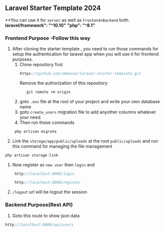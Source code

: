 ## Laravel Starter Template 2024
**You can use it for `server` as well as `Frontend+Backend` both.
**laravel/framework": "^10.10"**
**"php": "^8.1"**
### Frontend Purpose -Follow this way
1. After cloning the starter template , you need to run those commands for setup the authentication for laravel app when you will use it for frontend purposes.
   1. Clone repository first
      ```javascript
      https://github.com/smmunna/laravel-starter-template.git
      ```
      Remove the authorization of this repository
      ```javascript
         git remote rm origin
      ```
   2. goto `.env` file at the root of your project and write your own database name
   3. goto `create_users` migration file to add anyother columns whatever your need.
   4. Then run these commands
   ```javascript
    php artisan migrate
   ```
2. Link the `storage/app/public/uploads` at the root `public/uploads` and run this command for managing the file management
```javascript
php artisan storage:link
```
1. Now register as `new user` then `login` and
   ```javascript
    http://localhost:8000/login
   ```
   ```javascript
    http://localhost:8000/register
   ```
2. `/logout` url will be logout the session

### Backend Purpose(Rest API)

1. Goto this route to show json data
```javascript
http://localhost:8000/api/users
```